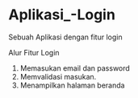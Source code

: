 # Aplikasi_-Login
Sebuah Aplikasi dengan fitur login

Alur Fitur Login 
1. Memasukan email dan password
2. Memvalidasi masukan.
3. Menampilkan halaman beranda
